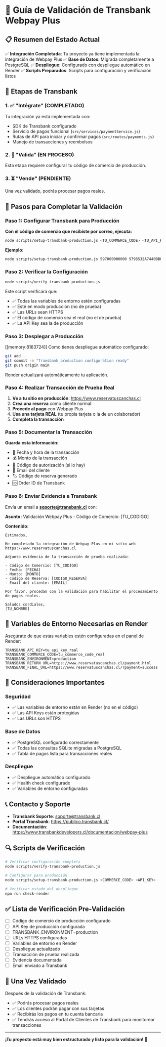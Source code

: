 # 🏦 Guía de Validación de Transbank Webpay Plus

## 📋 Resumen del Estado Actual

✅ **Integración Completada**: Tu proyecto ya tiene implementada la integración de Webpay Plus
✅ **Base de Datos**: Migrada completamente a PostgreSQL
✅ **Despliegue**: Configurado con despliegue automático en Render
✅ **Scripts Preparados**: Scripts para configuración y verificación listos

## 🎯 Etapas de Transbank

### 1. ✅ "Intégrate" (COMPLETADO)
Tu integración ya está implementada con:
- SDK de Transbank configurado
- Servicio de pagos funcional (`src/services/paymentService.js`)
- Rutas de API para iniciar y confirmar pagos (`src/routes/payments.js`)
- Manejo de transacciones y reembolsos

### 2. 🔄 "Valida" (EN PROCESO)
Esta etapa requiere configurar tu código de comercio de producción.

### 3. ⏳ "Vende" (PENDIENTE)
Una vez validado, podrás procesar pagos reales.

## 🚀 Pasos para Completar la Validación

### Paso 1: Configurar Transbank para Producción

**Con el código de comercio que recibiste por correo, ejecuta:**

```bash
node scripts/setup-transbank-production.js <TU_COMMERCE_CODE> <TU_API_KEY>
```

**Ejemplo:**
```bash
node scripts/setup-transbank-production.js 597000000000 579B532A7440BB0C9079DED94D31EA1615BACEB56610332264630D42D0A36B1C
```

### Paso 2: Verificar la Configuración

```bash
node scripts/verify-transbank-production.js
```

Este script verificará que:
- ✅ Todas las variables de entorno estén configuradas
- ✅ Esté en modo producción (no de prueba)
- ✅ Las URLs sean HTTPS
- ✅ El código de comercio sea el real (no el de prueba)
- ✅ La API Key sea la de producción

### Paso 3: Desplegar a Producción

[[memory:8183724]] Como tienes despliegue automático configurado:

```bash
git add .
git commit -m "Transbank production configuration ready"
git push origin main
```

Render actualizará automáticamente tu aplicación.

### Paso 4: Realizar Transacción de Prueba Real

1. **Ve a tu sitio en producción**: https://www.reservatuscanchas.cl
2. **Crea una reserva** como cliente normal
3. **Procede al pago** con Webpay Plus
4. **Usa una tarjeta REAL** (tu propia tarjeta o la de un colaborador)
5. **Completa la transacción**

### Paso 5: Documentar la Transacción

**Guarda esta información:**
- 📅 Fecha y hora de la transacción
- 💰 Monto de la transacción
- 🔑 Código de autorización (si lo hay)
- 📧 Email del cliente
- 🏷️ Código de reserva generado
- 🆔 Order ID de Transbank

### Paso 6: Enviar Evidencia a Transbank

Envía un email a **soporte@transbank.cl** con:

**Asunto:** Validación Webpay Plus - Código de Comercio: [TU_CODIGO]

**Contenido:**
```
Estimados,

He completado la integración de Webpay Plus en mi sitio web https://www.reservatuscanchas.cl

Adjunto evidencia de la transacción de prueba realizada:

- Código de Comercio: [TU_CODIGO]
- Fecha: [FECHA]
- Monto: [MONTO]
- Código de Reserva: [CODIGO_RESERVA]
- Email del cliente: [EMAIL]

Por favor, procedan con la validación para habilitar el procesamiento de pagos reales.

Saludos cordiales,
[TU_NOMBRE]
```

## 🔧 Variables de Entorno Necesarias en Render

Asegúrate de que estas variables estén configuradas en el panel de Render:

```
TRANSBANK_API_KEY=tu_api_key_real
TRANSBANK_COMMERCE_CODE=tu_commerce_code_real
TRANSBANK_ENVIRONMENT=production
TRANSBANK_RETURN_URL=https://www.reservatuscanchas.cl/payment.html
TRANSBANK_FINAL_URL=https://www.reservatuscanchas.cl/?payment=success
```

## 🚨 Consideraciones Importantes

### Seguridad
- ✅ Las variables de entorno están en Render (no en el código)
- ✅ Las API Keys están protegidas
- ✅ Las URLs son HTTPS

### Base de Datos
- ✅ PostgreSQL configurado correctamente
- ✅ Todas las consultas SQLite migradas a PostgreSQL
- ✅ Tabla de pagos lista para transacciones reales

### Despliegue
- ✅ Despliegue automático configurado
- ✅ Health check configurado
- ✅ Variables de entorno configuradas

## 📞 Contacto y Soporte

- **Transbank Soporte**: soporte@transbank.cl
- **Portal Transbank**: https://publico.transbank.cl/
- **Documentación**: https://www.transbankdevelopers.cl/documentacion/webpay-plus

## 🔍 Scripts de Verificación

```bash
# Verificar configuración completa
node scripts/verify-transbank-production.js

# Configurar para producción
node scripts/setup-transbank-production.js <COMMERCE_CODE> <API_KEY>

# Verificar estado del despliegue
npm run check-render
```

## ✅ Lista de Verificación Pre-Validación

- [ ] Código de comercio de producción configurado
- [ ] API Key de producción configurada
- [ ] TRANSBANK_ENVIRONMENT=production
- [ ] URLs HTTPS configuradas
- [ ] Variables de entorno en Render
- [ ] Despliegue actualizado
- [ ] Transacción de prueba realizada
- [ ] Evidencia documentada
- [ ] Email enviado a Transbank

## 🎉 Una Vez Validado

Después de la validación de Transbank:
- ✅ Podrás procesar pagos reales
- ✅ Los clientes podrán pagar con sus tarjetas
- ✅ Recibirás los pagos en tu cuenta bancaria
- ✅ Tendrás acceso al Portal de Clientes de Transbank para monitorear transacciones

---

**¡Tu proyecto está muy bien estructurado y listo para la validación! 🚀**

